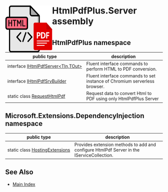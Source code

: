 # <img align="left" width="150" height="150" src="../../../docs/images/Icon.png" >
#
# HtmlPdfPlus.Server assembly
# 
## HtmlPdfPlus namespace

| public type | description |
| --- | --- |
| interface [IHtmlPdfServer&lt;TIn,TOut&gt;](./HtmlPdfPlus/IHtmlPdfServer-2.md) | Fluent interface commands to perform HTML to PDF conversion. |
| interface [IHtmlPdfSrvBuilder](./HtmlPdfPlus/IHtmlPdfSrvBuilder.md) | Fluent interface commands to set instance of Chromium serverless browser. |
| static class [RequestHtmlPdf](./HtmlPdfPlus/RequestHtmlPdf.md) | Request data to convert Html to PDF using only HtmlPdfPlus Server |

## Microsoft.Extensions.DependencyInjection namespace

| public type | description |
| --- | --- |
| static class [HostingExtensions](./Microsoft.Extensions.DependencyInjection/HostingExtensions.md) | Provides extension methods to add and configure HtmlPdf Server in the IServiceCollection. |

## See Also
* [Main Index](../docindex.md)
